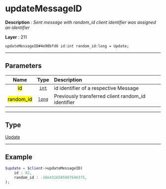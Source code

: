 # updateMessageID

**Description** : *Sent message with random_id client identifier was assigned an identifier*

**Layer** : 211

```tl
updateMessageID#4e90bfd6 id:int random_id:long = Update;
```

---

## Parameters

| Name | Type | Description |
| :---: | :---: | :--- |
| <mark>id</mark> | [`int`](type/int) | id identifier of a respective Message |
| <mark>random_id</mark> | [`long`](type/long) | Previously transferred client random_id identifier |

---

## Type

[Update](type/Update)

---

## Example

```php
$update = $client->updateMessageID(
	id : 92,
	random_id : -1664316585907646375,
);
```